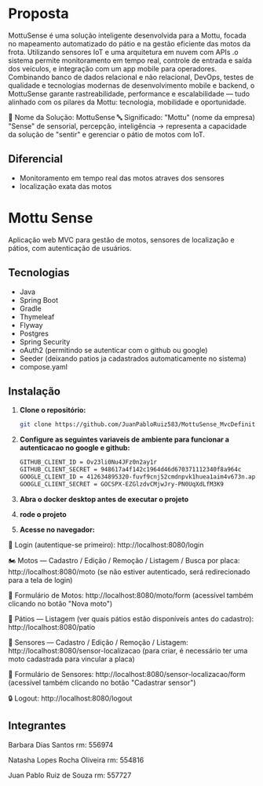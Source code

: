 # Proposta

MottuSense é uma solução inteligente desenvolvida para a Mottu, focada no mapeamento automatizado do pátio e na gestão eficiente das motos da frota.
Utilizando sensores IoT e uma arquitetura em nuvem com APIs .o sistema permite monitoramento em tempo real, controle de entrada e saída dos veículos, e integração com um app mobile para operadores.
Combinando banco de dados relacional e não relacional, DevOps, testes de qualidade e tecnologias modernas de desenvolvimento mobile e backend, o MottuSense garante rastreabilidade, performance e escalabilidade — tudo alinhado com os pilares da Mottu: tecnologia, mobilidade e oportunidade.

🛵 Nome da Solução: MottuSense
🔤 Significado:
"Mottu" (nome da empresa)
"Sense" de sensorial, percepção, inteligência → representa a capacidade da solução de "sentir" e gerenciar o pátio de motos com IoT.

## Diferencial

- Monitoramento em tempo real das motos atraves dos sensores
- localização exata das motos

# Mottu Sense

Aplicação web MVC para gestão de motos, sensores de localização e pátios, com autenticação de usuários.

## Tecnologias

- Java
- Spring Boot
- Gradle
- Thymeleaf
- Flyway
- Postgres
- Spring Security
- oAuth2 (permitindo se autenticar com o github ou google)
- Seeder (deixando patios ja cadastrados automaticamente no sistema)
- compose.yaml 

## Instalação

1. **Clone o repositório:**
   ```bash
   git clone https://github.com/JuanPabloRuiz583/MottuSense_MvcDefinitivo.git

2. **Configure as seguintes variaveis de ambiente para funcionar a autenticacao no google e github:**
   ```bash
   GITHUB_CLIENT_ID = Ov23li0Nu4JFz0n2ay1r
   GITHUB_CLIENT_SECRET = 948617a4f142c1964d46d670371112340f8a964c
   GOOGLE_CLIENT_ID = 412634895320-fuvf9cnj52cmdnpvk1huea1aim4v673n.apps.googleusercontent.com
   GOOGLE_CLIENT_SECRET = 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


3. **Abra o docker desktop antes de executar o projeto**
   
4. **rode o projeto**

5. **Acesse no navegador:**

🔑 Login (autentique-se primeiro):
http://localhost:8080/login

🏍️ Motos — Cadastro / Edição / Remoção / Listagem / Busca por placa:
http://localhost:8080/moto
(se não estiver autenticado, será redirecionado para a tela de login)

📄 Formulário de Motos:
http://localhost:8080/moto/form
(acessível também clicando no botão "Nova moto")

🏢 Pátios — Listagem (ver quais pátios estão disponíveis antes do cadastro):
http://localhost:8080/patio

📍 Sensores — Cadastro / Edição / Remoção / Listagem:
http://localhost:8080/sensor-localizacao
(para criar, é necessário ter uma moto cadastrada para vincular a placa)

📝 Formulário de Sensores:
http://localhost:8080/sensor-localizacao/form
(acessível também clicando no botão "Cadastrar sensor")

🔒 Logout:
http://localhost:8080/logout


## Integrantes

Barbara Dias Santos rm: 556974

Natasha Lopes Rocha Oliveira rm: 554816

Juan Pablo Ruiz de Souza rm: 557727





